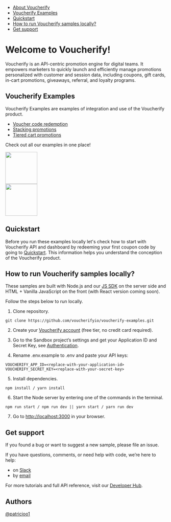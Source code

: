 * [About Voucherify](#about)
* [Voucherify Examples](#voucherify-examples)
* [Quickstart](#quickstart)
* [How to run Voucherify samples locally?](#voucherify-locally)
* [Get support](#support)

# Welcome to Voucherify! <a id="about"></a>

Voucherify is an API-centric promotion engine for digital teams. It empowers marketers to quickly launch and efficiently manage promotions personalized with customer and session data, including coupons, gift cards, in-cart promotions, giveaways, referral, and loyalty programs.

## Voucherify Examples <a id="voucherify-examples"></a>
Voucherify Examples are examples of integration and use of the Voucherify product.

* [Voucher code redemption](https://github.com/voucherify-samples/voucherify-examples/tree/main/voucher-code-redemption)
* [Stacking promotions](https://github.com/voucherify-samples/voucherify-examples/tree/main/stacking-promotions)
* [Tiered cart promotions](https://github.com/voucherifyio/voucherify-examples/tree/main/tiered-cart-promotions)

Check out all our examples in one place!

[<img src="https://cdn.icon-icons.com/icons2/2699/PNG/512/heroku_logo_icon_169035.png" width="100px"/>](https://voucherify-examples.herokuapp.com/)<br>
[<img src="https://user-images.githubusercontent.com/77458595/182553794-59bf31fe-91b9-4ebe-b468-d466b0bb73b2.svg" width="100px" />](https://replit.com/@Voucherify/Voucherify-Examples?v=1#README.md)

## Quickstart <a id="quickstart"></a>
Before you run these examples locally let's check how to start with Voucherify API and dashboard by redeeming your first coupon code by going to [Quickstart](https://docs.voucherify.io/docs/quickstart). This information helps you understand the conception of the Voucherify product.

## How to run Voucherify samples locally? <a id="voucherify-locally"></a>

These samples are built with Node.js and our [JS SDK](https://github.com/voucherifyio/voucherify-js-sdk) on the server side and HTML + Vanilla JavaScript on the front (with React version coming soon).

Follow the steps below to run locally.

1. Clone repository.

```
git clone https://github.com/voucherifyio/voucherify-examples.git
```
2. Create your [Voucherify account](http://app.voucherify.io/#/signup) (free tier, no credit card required).

3. Go to the Sandbox project’s settings and get your Application ID and Secret Key, see [Authentication](https://docs.voucherify.io/docs/authentication).

4. Rename .env.example to .env and paste your API keys:
```
VOUCHERIFY_APP_ID=<replace-with-your-application-id>
VOUCHERIFY_SECRET_KEY=<replace-with-your-secret-key>
```
5. Install dependencies.
```
npm install / yarn install
```
6. Start the Node server by entering one of the commands in the terminal.
```
npm run start / npm run dev || yarn start / yarn run dev 
```
7. Go to [http://localhost:3000](http://localhost:3000/) in your browser.

## Get support <a id="support"></a>

If you found a bug or want to suggest a new sample, please file an issue.

If you have questions, comments, or need help with code, we’re here to help:
* on [Slack](https://www.voucherify.io/community)
* by [email](https://www.voucherify.io/contact-support)

For more tutorials and full API reference, visit our [Developer Hub](https://docs.voucherify.io).

## Authors
[@patricioo1](https://github.com/patricioo1)
